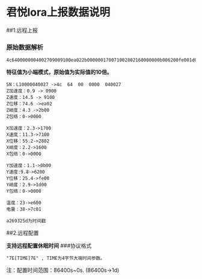 # 君悦lora上报数据说明
##1.远程上报
### 原始数据解析

```
4c6400000004002709009100ea022b000000170071002802160000000b006200fe001d000000e6007c01a269325d
```

**特征值为小端模式，原始值为实际值的10倍。**
```
SN：L10000040027 ->4c  64  00  0000  040027
Z加速度：0.9 -> 0900
Z速度：14.5 -> 9100
Z位移：74.6 ->ea02
Z峭度：4.3 ->2b00
Z包络：0->0000

X加速度：2.3->1700
X速度：11.3->7100
X位移：55.2->2802
X峭度：2.2->1600
X包络：0->0000

Y加速度：1.1->0b00
Y速度:9.8->6200
Y位移：25.4->fe00
Y峭度：2.9->1d00
Y包络：0->0000

温度：23->e600
电量：38->7c01

a269325d为时间戳
```

##2.远程配置

**支持远程配置休眠时间**
###协议格式

```
"7E[TIME]7E" , TIME为4字节大端时间参数。
```
注：配置时间范围：86400s~0s. (86400s->1d)

